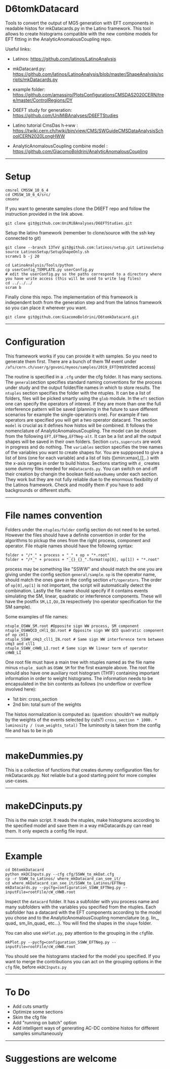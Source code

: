 # D6tomkDatacard

Tools to convert the output of MG5 generation with EFT components in readable histos for mkDatacards.py in the Latino framework.
This tool allows to create histograms compatible with the new combine models for EFT fitting in the AnalyticAnomalousCoupling repo.

Useful links:
* Latinos: https://github.com/latinos/LatinoAnalysis 

* mkDatacard.py: https://github.com/latinos/LatinoAnalysis/blob/master/ShapeAnalysis/scripts/mkDatacards.py 

* example folder: https://github.com/amassiro/PlotsConfigurationsCMSDAS2020CERN/tree/master/ControlRegions/DY 

* D6EFT study for generation: https://github.com/UniMiBAnalyses/D6EFTStudies

* Latino tutorial CmsDas h->ww : https://twiki.cern.ch/twiki/bin/view/CMS/SWGuideCMSDataAnalysisSchoolCERN2020LongHWW

* AnalyticAnomalousCoupling combine model : https://github.com/GiacomoBoldrini/AnalyticAnomalousCoupling

---

# Setup

```
cmsrel CMSSW_10_6_4
cd CMSSW_10_6_4/src/
cmsenv
```

If you want to generate samples clone the D6EFT repo and follow the instruction provided in the link above.

```
git clone git@github.com:UniMiBAnalyses/D6EFTStudies.git
```

Setup the latino framework (remember to clone/source with the ssh key connected to git)
```
git clone --branch 13TeV git@github.com:latinos/setup.git LatinosSetup
source LatinosSetup/SetupShapeOnly.sh
scramv1 b -j 20

cd LatinoAnalysis/Tools/python
cp userConfig_TEMPLATE.py userConfig.py
# edit the userConfig.py so the paths correspond to a directory where you have write access (this will be used to write log files)
cd ../../../
scram b
```

Finally clone this repo. The implementation of this framework is independent both from the generation step and from the latinos framework so you can place it wherever you want.

```
git clone git@github.com:GiacomoBoldrini/D6tomkDatacard.git
```

---

# Configuration

This framework works if you can provide it with samples. So you need to generate them first. There are a bunch of them 1M event under `/afs/cern.ch/user/g/govoni/myeos/samples/2019_EFT`(restricted access)

The routine is specified in a `.cfg` under the cfg folder. It has many sections.
The `general`section specifies standard naming conventions for the process under study and the output folder/file names in which to store results.
The `ntuples` section specifies the folder with the ntuples. It can be a list of folders, files will be picked smartly using the `glob` module.
In the `eft` section one can specify the operators of interest. If they are more than one the full interference pattern will be saved (planning in the future to save different scenarios for example the single-operator/s one).
For example if two operators are specified you will get a two operator datacard. The section `model` is crucial as it defines how histos will be combined. It follows the nomenclature of AnalyticAnomalousCoupling. 
The model can be chosen from the following `EFT,EFTNeg,EFTNeg-alt`. It can be a list and all the output shapes will be saved in their own folders.
Section `cuts,supercuts` are work in progress and do nothing. The `variables` section specifies the tree names of the variables you want to create shapes for. You are suppposed to give a list of bins (one for each variable) and a list of lists ([xmin:xmax],[],..) with the x-axis ranges in order to build histos.
Sections starting with `d_` creates some dummy files needed for `mkDatacards.py`. You can switch on and off their creation by changin the boolean field `makeDummy` under each section.
They work but they are not fully reliable due to the enormous flexibility of the Latinos framework. Check and modify them if you have to add backgrounds or different stuffs.

---

# File names convention

Folders under the `ntuples/folder` config section do not need to be sorted. However the files should have a definite convention in order for the algorithms to pickup the ones from the right process, component and operator. File ntuple names should have the following syntax:

```
folder + "/*_" + process + "_" + op + "*.root"
folder + "/*_" + process + "_{}_{}_".format(op[0], op[1]) + "*.root"
```

process may be something like "SSWW" and should match the one you are giving under the config section `general/sample`. `op` is the operator name, should match the ones gave in the config section `eft/operators`. The order of `op[0],op[1]` is not important, the script will automatically detect the combination.
Lastly the file name should specify if it contains events simulating the SM, linear, quadratic or interference components. These will have the postfix
`SM,LI,QU,IN` respectively (no operator specification for the SM sample).

Some examples of file names:

```
ntuple_OSWW_SM.root #Opposite sign WW process, SM component
ntuple_OSWWQCD_cHl1_QU.root # Opposite sign WW QCD quadratic component of op cHl1
ntuple_SSWW_cHq3_cll1_IN.root # Same sign WW interference term between cHq3 and cll1
ntuple_SSWW_cHWB_LI.root # Same sign WW linear term of operator cHWB_LI
```

One root file must have a main tree with ntuples named as the file name minus `ntuple_` such as `OSWW_SM` for the first example above. The root file should also have one auxiliary root histogram (TH1F) containing important information in order to weight histograms. The information needs to be encapsulated in the bin contents as follows (no underflow or overflow involved here):
- 1st bin: cross_section
- 2nd bin: total sum of the weights

The histos normalization is computed as: (question: shouldn't we multiply by the weights of the events selected by cuts?)
`cross_section * 1000. * luminosity / (sum_weights_total)`
The luminosity is taken from the config file and has to be in pb

---

# makeDummies.py

This is a collection of functions that creates dummy configuration files for mkDatacards.py. Not reliable but a good starting point for more complex use-cases.

---

# makeDCinputs.py

This is the main script. It reads the ntuples, make histograms according to the specified model and save them in a way mkDatacards.py can read them.
It only expects a config file input.



---

# Example

```
cd D6tomkDatacard
python mkDCInputs.py --cfg cfg/SSWW_to_mkDat.cfg 
cp -r SSWW_to_Latinos/ where_mkDatacard_can_see_it/
cd where_mkDatacard_can_see_it/SSWW_to_Latinos/EFTNeg
mkDatacards.py --pycfg=configuration_SSWW_EFTNeg.py --inputFile=rootFile/cW_cHWB.root 
```

Inspect the `datacard` folder. It has a subfolder with you process name and many subfolders with the variables you specified from the ntuples.
Each subfolder has a datacard with the EFT components according to the model you chose and to the AnalyticAnomalousCoupling nomenclature (e.g. lin_, quad_ sm_lin_quad_ etc...).
You will find the shapes in the `shape` folder.

You can also use `mkPlot.py`, pay attention to the grouping in the `cfg`file.

`mkPlot.py --pycfg=configuration_SSWW_EFTNeg.py --inputFile=rootFile/cW_cHWB.root`

You should see the histograms stacked for the model you specified. If you want to merge the contributions you can act on the grouping options in the `cfg` file,
before `mkDCInputs.py`

---

# To Do

- Add cuts smartly
- Optimize some sections
- Skim the cfg file
- Add "running on batch" option
- Add intelligent ways of generating AC-DC combine histos for different samples simultaneously

---

# Suggestions are welcome









 
